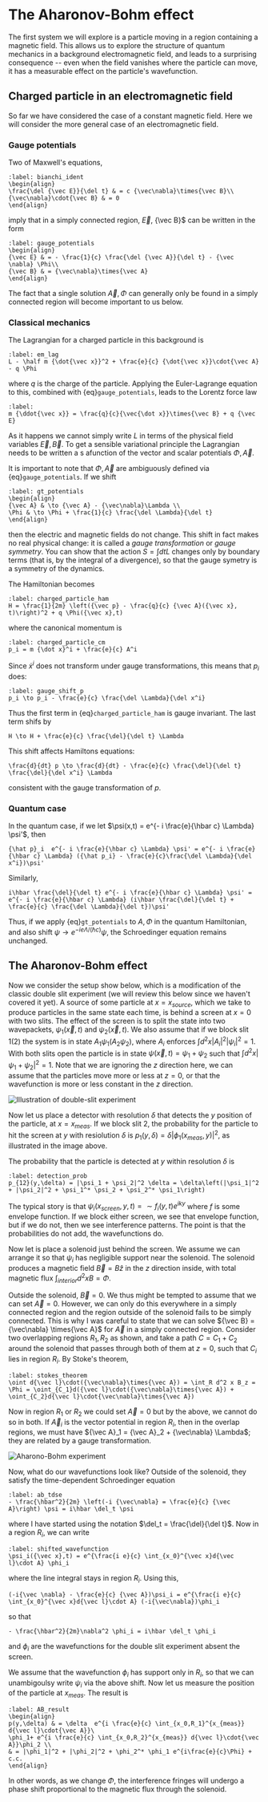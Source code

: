 # The Aharonov-Bohm effect

The first system we will explore is a particle moving in a region containing a magnetic field. This allows us to explore the structure of quantum mechanics in a background electromagnetic field, and leads to a surprising consequence -- even when the field vanishes where the particle can move, it has a measurable effect on the particle's wavefunction.

## Charged particle in an electromagnetic field

So far we have considered the case of a constant magnetic field. Here we will consider the more general case of an electromagnetic field. 

### Gauge potentials

Two of Maxwell's equations,
```{math}
:label: bianchi_ident
\begin{align}
\frac{\del {\vec E}}{\del t} & = c {\vec\nabla}\times{\vec B}\\ 
{\vec\nabla}\cdot{\vec B} & = 0
\end{align}
```
imply that in a simply connected region, ${\vec E}$, {\vec B}$ can be written in the form
```{math}
:label: gauge_potentials
\begin{align}
{\vec E} & = - \frac{1}{c} \frac{\del {\vec A}}{\del t} - {\vec \nabla} \Phi\\
{\vec B} & = {\vec\nabla}\times{\vec A}
\end{align}
```
The fact that a single solution ${\vec A}, \Phi$ can generally only be found in a simply connected region will become important to us below.

### Classical mechanics

The Lagrangian for a charged particle in this background is
```{math}
:label: em_lag
L - \half m {\dot{\vec x}}^2 + \frac{e}{c} {\dot{\vec x}}\cdot{\vec A} - q \Phi
```
where $q$ is the charge of the particle. Applying the Euler-Lagrange equation to this, combined with {eq}`gauge_potentials`, leads to the Lorentz force law
```{math}
:label: 
m {\ddot{\vec x}} = \frac{q}{c}{\vec{\dot x}}\times{\vec B} + q {\vec E}
```
As it happens we cannot simply write $L$ in terms of the physical field variables ${\vec E}, {\vec B}$. To get a sensible variational principle the Lagrangian needs to be written a s afunction of the vector and scalar potentials $\Phi, {\vec A}$. 

It is important to note that $\Phi, {\vec A}$ are ambiguously defined via {eq}`gauge_potentials`. If we shift 
```{math}
:label: gt_potentials
\begin{align}
{\vec A} & \to {\vec A} - {\vec\nabla}\Lambda \\
\Phi & \to \Phi + \frac{1}{c} \frac{\del \Lambda}{\del t}
\end{align}
```
then the electric and magnetic fields do not change. This shift in fact makes no real physical change: it is called a *gauge transformation* or *gauge symmetry*. You can show that the action $S = \int dt L$ changes only by boundary terms (that is, by the integral of a divergence), so that the gauge symetry is a symmetry of the dynamics. 

The Hamiltonian becomes
```{math}
:label: charged_particle_ham
H = \frac{1}{2m} \left({\vec p} - \frac{q}{c} {\vec A}({\vec x}, t)\right)^2 + q \Phi({\vec x},t)
```
where the canonical momentum is
```{math}
:label: charged_particle_cm
p_i = m {\dot x}^i + \frac{e}{c} A^i
```
Since ${\dot x}^i$ does not transform under gauge transformations, this means that $p_i$ does:
```{math}
:label: gauge_shift_p
p_i \to p_i - \frac{e}{c} \frac{\del \Lambda}{\del x^i}
```
Thus the first term in {eq}`charged_particle_ham` is gauge invariant. The last term shifs by
```{math}
H \to H + \frac{e}{c} \frac{\del}{\del t} \Lambda
```
This shift affects Hamiltons equations:
```{math}
\frac{d}{dt} p \to \frac{d}{dt} - \frac{e}{c} \frac{\del}{\del t} \frac{\del}{\del x^i} \Lambda
```
consistent with the gauge transformation of $p$.

### Quantum case

In the quantum case, if we let $\psi(x,t) = e^{- i \frac{e}{\hbar c} \Lambda} \psi'$, then
```{math}
{\hat p}_i  e^{- i \frac{e}{\hbar c} \Lambda} \psi' = e^{- i \frac{e}{\hbar c} \Lambda} ({\hat p_i} - \frac{e}{c}\frac{\del \Lambda}{\del x^i})\psi'
```
Similarly, 
```{math}
i\hbar \frac{\del}{\del t} e^{- i \frac{e}{\hbar c} \Lambda} \psi' =  e^{- i \frac{e}{\hbar c} \Lambda} (i\hbar \frac{\del}{\del t} + \frac{e}{c} \frac{\del \Lambda}{\del t})\psi'
```
Thus, if we apply {eq}`gt_potentials` to $A,\Phi$ in the quantum Hamiltonian, and also shift $\psi \to e^{-i e\Lambda/(\hbar c)}\psi$, the Schroedinger equation remains unchanged.

## The Aharonov-Bohm effect

Now we consider the setup show below, which is a modification of the classic double slit experiment (we will review this below since we haven't covered it yet). A source of some particle at $x = x_{source}$, which we take to produce particles in the same state each time, is behind a screen at $x = 0$ with two slits. The effect of the screen is to split the state into two wavepackets, $\psi_1({\vec x}, t)$ and $\psi_2({\vec x}, t)$. We also assume that if we block slit 1(2) the system is in state $A_1 \psi_1$($A_2 \psi_2$), where $A_i$ enforces $\int d^2 x |A_i|^2 |\psi_i|^2 = 1$. With both slits open the particle is in state $\psi({\vec x},t) = \psi_1 + \psi_2$ such that $\int d^2 x |\psi_1 + \psi_2|^2 = 1$. Note that we are ignoring the $z$ direction here, we can assume that the particles move more or less at $z = 0$, or that the wavefunction is more or less constant in the $z$ direction.

![Illustration of double-slit experiment](double_slit.png)

Now let us place a detector with resolution $\delta$ that detects the $y$ position of the particle, at $x = x_{meas}$. If we block slit 2, the probability for the particle to hit the screen at $y$ with resiolution $\delta$ is $p_1(y,\delta) = \delta |\phi_1(x_{meas},y)|^2$, as illustrated in the image above. 

The probability that the particle is detected at $y$ within resolution $\delta$ is
```{math}
:label: detection_prob
p_{12}(y,\delta) = |\psi_1 + \psi_2|^2 \delta = \delta\left(|\psi_1|^2 + |\psi_2|^2 + \psi_1^* \psi_2 + \psi_2^* \psi_1\right)
```
The typical story is that $\psi_i(x_{screen},y,t) = \sim f_i(y,t) e^{i k y}$ where $f$ is some envelope function. If we block either screen, we see that envelope function, but if we do not, then we see interference patterns. The point is that the probabilities do not add, the wavefunctions do.

Now let is place a solenoid  just behind the screen. We assume we can arrange it so that $\psi_i$ has negligible support near the solenoid. The solenoid produces a magnetic field ${\vec B} = B{\hat z}$ in the $z$ direction inside, with total magnetic flux $\int_{interior} d^2 x B = \Phi$.

Outside the solenoid, ${\vec B} = 0$. We thus might be tempted to assume that we can set ${\vec A} = 0$. However, we can only do this everywhere in a simply connected region and the region outside of the solenoid fails to be simply connected. This is why I was careful to state that we can solve ${\vec B} = {\vec\nabla} \times{\vec A}$ for ${\vec A}$ in a simply connected region. Consider two overlapping regions $R_1, R_2$ as shown, and take a path $C = C_1 + C_2$ around the solenoid that passes through both of them at $z = 0$, such that $C_i$ lies in region $R_i$. By Stoke's theorem,
```{math}
:label: stokes_theorem
\oint d{\vec l}\cdot({\vec\nabla}\times{\vec A}) = \int_R d^2 x B_z = \Phi = \oint_{C_1}d({\vec l}\cdot({\vec\nabla}\times{\vec A}) + \oint_{C_2}d{\vec l}\cdot{\vec\nabla}\times{\vec A})
```
Now in region $R_1$ or $R_2$ we could set ${\vec A} = 0$ but by the above, we cannot do so in both. If ${\vec A}_i$ is the vector potential in region $R_i$, then in the overlap regions, we must have ${\vec A}_1 = {\vec A}_2 + {\vec\nabla} \Lambda$; they are related by a gauge transformation. 

![Aharono-Bohm experiment](AB_slits.jpeg)

Now, what do our wavefunctions look like? Outside of the solenoid, they satisfy the time-dependent Schroedinger equation
```{math}
:label: ab_tdse
- \frac{\hbar^2}{2m} \left(-i {\vec\nabla} = \frac{e}{c} {\vec A}\right) \psi = i\hbar \del_t \psi
```
where I have started using the notation $\del_t = \frac{\del}{\del t}$. Now in a region $R_i$, we can write
```{math}
:label: shifted_wavefunction
\psi_i({\vec x},t) = e^{\frac{i e}{c} \int_{x_0}^{\vec x}d{\vec l}\cdot A} \phi_i
```
where the line integral stays in region $R_i$. Using this,
```{math}
(-i{\vec \nabla} - \frac{e}{c} {\vec A})\psi_i = e^{\frac{i e}{c} \int_{x_0}^{\vec x}d{\vec l}\cdot A} (-i{\vec\nabla})\phi_i
```
so that
```{math}
- \frac{\hbar^2}{2m}\nabla^2 \phi_i = i\hbar \del_t \phi_i
```
and $\phi_i$ are the wavefunctions for the double slit experiment absent the screen. 

We assume that the wavefunction $\phi_i$ has support only in $R_i$, so that we can unambigoulsy write $\psi_i$ via the above shift. Now let us measure the position of the particle at $x_{meas}$. The result is
```{math}
:label: AB_result
\begin{align}
p(y,\delta) & = \delta  e^{i \frac{e}{c} \int_{x_0,R_1}^{x_{meas}} d{\vec l}\cdot{\vec A}}\
\phi_1+ e^{i \frac{e}{c} \int_{x_0,R_2}^{x_{meas}} d{\vec l}\cdot{\vec A}}\phi_2 \\
& = |\phi_1|^2 + |\phi_2|^2 + \phi_2^* \phi_1 e^{i\frac{e}{c}\Phi} + c.c.
\end{align}
```
In other words, as we change $\Phi$, the interference fringes will undergo a phase shift proportional to the magnetic flux through the solenoid.
